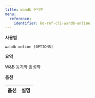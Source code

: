 ```yaml
---
title: wandb 온라인
menu:
  reference:
    identifier: ko-ref-cli-wandb-online
---
```


**사용법**

`wandb online [OPTIONS]`

**요약**

W&B 동기화 활성화


**옵션**

| **옵션** | **설명** |
| :--- | :--- |